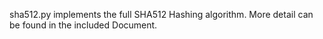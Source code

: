 sha512.py implements the full SHA512 Hashing algorithm. More detail can be found in the included Document.
